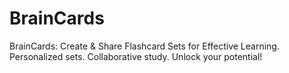 # BrainCards
BrainCards: Create &amp; Share Flashcard Sets for Effective Learning. Personalized sets. Collaborative study. Unlock your potential!

